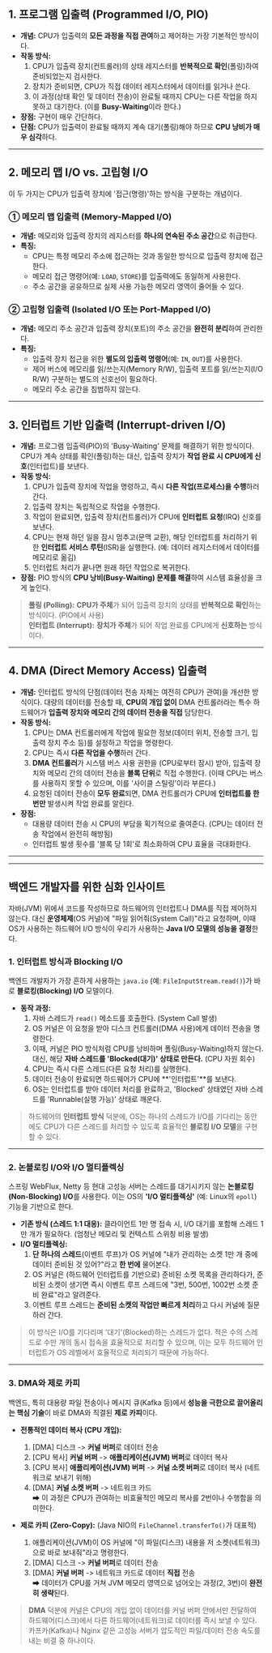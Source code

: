 ## 1. 프로그램 입출력 (Programmed I/O, PIO)

* **개념:** CPU가 입출력의 **모든 과정을 직접 관여**하고 제어하는 가장 기본적인 방식이다.
* **작동 방식:**
    1.  CPU가 입출력 장치(컨트롤러)의 상태 레지스터를 **반복적으로 확인**(폴링)하여 준비되었는지 검사한다.
    2.  장치가 준비되면, CPU가 직접 데이터 레지스터에서 데이터를 읽거나 쓴다.
    3.  이 과정(상태 확인 및 데이터 전송)이 완료될 때까지 CPU는 다른 작업을 하지 못하고 대기한다. (이를 **Busy-Waiting**이라 한다.)
* **장점:** 구현이 매우 간단하다.
* **단점:** CPU가 입출력이 완료될 때까지 계속 대기(폴링)해야 하므로 **CPU 낭비가 매우 심각**하다.

---

## 2. 메모리 맵 I/O vs. 고립형 I/O

이 두 가지는 CPU가 입출력 장치에 '접근(명령)'하는 방식을 구분하는 개념이다.

### ① 메모리 맵 입출력 (Memory-Mapped I/O)

* **개념:** 메모리와 입출력 장치의 레지스터를 **하나의 연속된 주소 공간**으로 취급한다.
* **특징:**
    * CPU는 특정 메모리 주소에 접근하는 것과 동일한 방식으로 입출력 장치에 접근한다.
    * 메모리 접근 명령어(예: `LOAD`, `STORE`)를 입출력에도 동일하게 사용한다.
    * 주소 공간을 공유하므로 실제 사용 가능한 메모리 영역이 줄어들 수 있다.

### ② 고립형 입출력 (Isolated I/O 또는 Port-Mapped I/O)

* **개념:** 메모리 주소 공간과 입출력 장치(포트)의 주소 공간을 **완전히 분리**하여 관리한다.
* **특징:**
    * 입출력 장치 접근을 위한 **별도의 입출력 명령어**(예: `IN`, `OUT`)를 사용한다.
    * 제어 버스에 메모리를 읽/쓰는지(Memory R/W), 입출력 포트를 읽/쓰는지(I/O R/W) 구분하는 별도의 신호선이 필요하다.
    * 메모리 주소 공간을 침범하지 않는다.

---

## 3. 인터럽트 기반 입출력 (Interrupt-driven I/O)

* **개념:** 프로그램 입출력(PIO)의 'Busy-Waiting' 문제를 해결하기 위한 방식이다. CPU가 계속 상태를 확인(폴링)하는 대신, 입출력 장치가 **작업 완료 시 CPU에게 신호**(인터럽트)를 보낸다.
* **작동 방식:**
    1.  CPU가 입출력 장치에 작업을 명령하고, 즉시 **다른 작업(프로세스)을 수행**하러 간다.
    2.  입출력 장치는 독립적으로 작업을 수행한다.
    3.  작업이 완료되면, 입출력 장치(컨트롤러)가 CPU에 **인터럽트 요청**(IRQ) 신호를 보낸다.
    4.  CPU는 현재 하던 일을 잠시 멈추고(문맥 교환), 해당 인터럽트를 처리하기 위한 **인터럽트 서비스 루틴**(ISR)을 실행한다. (예: 데이터 레지스터에서 데이터를 메모리로 옮김)
    5.  인터럽트 처리가 끝나면 원래 하던 작업으로 복귀한다.
* **장점:** PIO 방식의 **CPU 낭비(Busy-Waiting) 문제를 해결**하여 시스템 효율성을 크게 높인다.

> **폴링 (Polling):** **CPU가 주체**가 되어 입출력 장치의 상태를 **반복적으로 확인**하는 방식이다. (PIO에서 사용)  
> **인터럽트 (Interrupt):** **장치가 주체**가 되어 작업 완료를 CPU에게 **신호하는** 방식이다.

---

## 4. DMA (Direct Memory Access) 입출력

* **개념:** 인터럽트 방식의 단점(데이터 전송 자체는 여전히 CPU가 관여)을 개선한 방식이다. 대량의 데이터를 전송할 때, **CPU의 개입 없이** DMA 컨트롤러라는 특수 하드웨어가 **입출력 장치와 메모리 간의 데이터 전송을 직접** 담당한다.
* **작동 방식:**
    1.  CPU는 DMA 컨트롤러에게 작업에 필요한 정보(데이터 위치, 전송할 크기, 입출력 장치 주소 등)를 설정하고 작업을 명령한다.
    2.  CPU는 즉시 **다른 작업을 수행**하러 간다.
    3.  **DMA 컨트롤러**가 시스템 버스 사용 권한을 (CPU로부터 잠시) 받아, 입출력 장치와 메모리 간의 데이터 전송을 **블록 단위**로 직접 수행한다. (이때 CPU는 버스를 사용하지 못할 수 있으며, 이를 '사이클 스틸링'이라 부른다.)
    4.  요청된 데이터 전송이 **모두 완료**되면, DMA 컨트롤러가 CPU에 **인터럽트를 한 번만** 발생시켜 작업 완료를 알린다.
* **장점:**
    * 대용량 데이터 전송 시 CPU의 부담을 획기적으로 줄여준다. (CPU는 데이터 전송 작업에서 완전히 해방됨)
    * 인터럽트 발생 횟수를 '블록 당 1회'로 최소화하여 CPU 효율을 극대화한다.

---
---

## 백엔드 개발자를 위한 심화 인사이트

자바(JVM) 위에서 코드를 작성하므로 하드웨어의 인터럽트나 DMA를 직접 제어하지 않는다. 대신 **운영체제**(OS 커널)에 "파일 읽어줘(System Call)"라고 요청하며, 이때 OS가 사용하는 하드웨어 I/O 방식이 우리가 사용하는 **Java I/O 모델의 성능을 결정**한다.

### 1. 인터럽트 방식과 Blocking I/O

백엔드 개발자가 가장 흔하게 사용하는 `java.io` (예: `FileInputStream.read()`)가 바로 **블로킹(Blocking) I/O** 모델이다.

* **동작 과정:**
    1.  자바 스레드가 `read()` 메소드를 호출한다. (System Call 발생)
    2.  OS 커널은 이 요청을 받아 디스크 컨트롤러(DMA 사용)에게 데이터 전송을 명령한다.
    3.  이때, 커널은 PIO 방식처럼 CPU를 낭비하며 폴링(Busy-Waiting)하지 않는다. 대신, 해당 **자바 스레드를 'Blocked(대기)' 상태로 만든다.** (CPU 자원 회수)
    4.  CPU는 즉시 다른 스레드(다른 요청 처리)를 실행한다.
    5.  데이터 전송이 완료되면 하드웨어가 CPU에 **'인터럽트'**를 보낸다.
    6.  OS는 인터럽트를 받아 데이터 처리를 완료하고, 'Blocked' 상태였던 자바 스레드를 'Runnable(실행 가능)' 상태로 깨운다.
> 하드웨어의 **인터럽트 방식** 덕분에, OS는 하나의 스레드가 I/O를 기다리는 동안에도 CPU가 다른 스레드를 처리할 수 있도록 효율적인 **블로킹 I/O 모델**을 구현할 수 있다.

---

### 2. 논블로킹 I/O와 I/O 멀티플렉싱

스프링 WebFlux, Netty 등 현대 고성능 서버는 스레드를 대기시키지 않는 **논블로킹(Non-Blocking) I/O**를 사용한다. 이는 OS의 **'I/O 멀티플렉싱'** (예: Linux의 `epoll`) 기능을 기반으로 한다.

* **기존 방식 (스레드 1:1 대응):** 클라이언트 1만 명 접속 시, I/O 대기를 포함해 스레드 1만 개가 필요하다. (엄청난 메모리 및 컨텍스트 스위칭 비용 발생)
* **I/O 멀티플렉싱:**
    1.  **단 하나의 스레드**(이벤트 루프)가 OS 커널에 "내가 관리하는 소켓 1만 개 중에 데이터 준비된 것 있어?"라고 **한 번에** 물어본다.
    2.  OS 커널은 (하드웨어 인터럽트를 기반으로) 준비된 소켓 목록을 관리하다가, 준비된 소켓이 생기면 즉시 이벤트 루프 스레드에 "3번, 500번, 1002번 소켓 준비 완료"라고 알려준다.
    3.  이벤트 루프 스레드는 **준비된 소켓의 작업만 빠르게 처리**하고 다시 커널에 질문하러 간다.
> 이 방식은 I/O를 기다리며 '대기'(Blocked)하는 스레드가 없다. 적은 수의 스레드로 수만 개의 동시 접속을 효율적으로 처리할 수 있으며, 이는 모두 하드웨어 인터럽트가 OS 레벨에서 효율적으로 처리되기 때문에 가능하다.

---

### 3. DMA와 제로 카피

백엔드, 특히 대용량 파일 전송이나 메시지 큐(Kafka 등)에서 **성능을 극한으로 끌어올리는 핵심 기술**이 바로 DMA와 직결된 **제로 카피**이다.

* **전통적인 데이터 복사 (CPU 개입):**
    1.  [DMA] 디스크 -> **커널 버퍼**로 데이터 전송
    2.  [CPU 복사] **커널 버퍼** -> **애플리케이션(JVM) 버퍼**로 데이터 복사
    3.  [CPU 복사] **애플리케이션(JVM) 버퍼** -> **커널 소켓 버퍼**로 데이터 복사 (네트워크로 보내기 위해)
    4.  [DMA] **커널 소켓 버퍼** -> 네트워크 카드  
    ➡ 이 과정은 CPU가 관여하는 비효율적인 메모리 복사를 2번이나 수행함을 의미한다.

* **제로 카피 (Zero-Copy):** (Java NIO의 `FileChannel.transferTo()`가 대표적)
    1.  애플리케이션(JVM)이 OS 커널에 "이 파일(디스크) 내용을 저 소켓(네트워크)으로 바로 보내줘"라고 명령한다.
    2.  [DMA] 디스크 -> **커널 버퍼**로 데이터 전송
    3.  [DMA] **커널 버퍼** -> 네트워크 카드로 데이터 **직접** 전송  
    ➡ 데이터가 CPU를 거쳐 JVM 메모리 영역으로 넘어오는 과정(2, 3번)이 **완전히 생략**된다.

> **DMA** 덕분에 커널은 CPU의 개입 없이 데이터를 커널 버퍼 안에서만 전달하여 하드웨어(디스크)에서 다른 하드웨어(네트워크)로 데이터를 즉시 보낼 수 있다. 카프카(Kafka)나 Nginx 같은 고성능 서버가 압도적인 파일/데이터 전송 속도를 내는 비결 중 하나이다.
